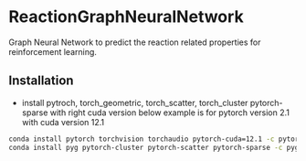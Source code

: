 # ReactionGraphNeuralNetwork
Graph Neural Network to predict the reaction related properties for reinforcement learning.

## Installation

- install pytroch, torch_geometric, torch_scatter, torch_cluster pytorch-sparse with right cuda version below example is for pytorch version 2.1 with cuda version 12.1

```bash
conda install pytorch torchvision torchaudio pytorch-cuda=12.1 -c pytorch -c nvidia
conda install pyg pytorch-cluster pytorch-scatter pytorch-sparse -c pyg 
```